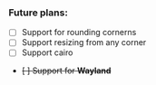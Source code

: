 ### Future plans:
- [ ] Support for rounding cornerns
- [ ] Support resizing from any corner
- [ ] Support cairo
- ~~[ ] Support for **Wayland**~~
